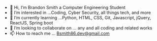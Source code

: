 - 👋 Hi, I’m Brandon Smith a Computer Engineering Student
- 👀 I’m interested in ...Coding, Cyber Security, all things tech, and more
- 🌱 I’m currently learning ...Python, HTML, CSS, Git, Javascript, jQuery, ReactJS, Spring boot
- 💞️ I’m looking to collaborate on ... any and all coding and related works
- 📫 How to reach me ... Bsmith86.dev@gmail.com

<!---
noliasoulja/Brandon is a ✨ special ✨ repository because its `README.md` (this file) appears on your GitHub profile.
You can click the Preview link to take a look at your changes.
--->
